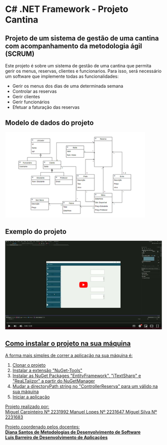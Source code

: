 # C# .NET Framework - Projeto Cantina

## Projeto de um sistema de gestão de uma cantina com acompanhamento da metodologia ágil (SCRUM)


Este projeto é sobre um sistema de gestão de uma cantina que permita gerir os menus, reservas, clientes e funcionarios. Para isso, será necessário um software que implemente todas as funcionalidades:

* Gerir os menus dos dias de uma determinada semana
* Controlar as reservas
* Gerir clientes
* Gerir funcionários
* Efetuar a faturação das reservas


## Modelo de dados do projeto
<img src="img/diagrama.png" width=450px alt="Modelo de Dados">

## Exemplo do projeto

<img  src="img/projetoExemplo.png" alt="Imagem do video do exemplo"><a href="https://youtu.be/HXN1qDDifJ4" target="_blank">
  

## Como instalar o projeto na sua máquina

A forma mais simples de correr a aplicação na sua máquina é:

1. Clonar o projeto
2. Instalar a extensão "NuGet-Tools"
3. Instalar as NuGet Packages "EntityFramework", "iTextSharp" e "ReaLTaiizor" a partir do NuGetManager
4. Mudar a directoryPath string no "ControllerReserva" para um válido na sua máquina
5. Iniciar a aplicação

Projeto realizado por: <br>
Miguel Carpinteiro  Nº 2231992
Manuel Lopes        Nº 2231647
Miguel Silva        Nº 2231683


Projeto coordenado pelos docentes: <br/>
**Diana Santos de Metodologias de Desenvolvimento de Software** <br/>
**Luis Barreiro de Desenvolvimento de Aplicações**
